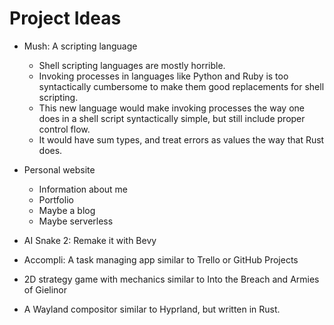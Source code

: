 # Project Ideas

+ Mush: A scripting language
  + Shell scripting languages are mostly horrible.
  + Invoking processes in languages like Python and Ruby is too syntactically cumbersome to make
    them good replacements for shell scripting.
  + This new language would make invoking processes the way one does in a shell script
    syntactically simple, but still include proper control flow.
  + It would have sum types, and treat errors as values the way that Rust does.

+ Personal website
  + Information about me
  + Portfolio
  + Maybe a blog
  + Maybe serverless

+ AI Snake 2: Remake it with Bevy

+ Accompli: A task managing app similar to Trello or GitHub Projects

+ 2D strategy game with mechanics similar to Into the Breach and Armies of Gielinor

+ A Wayland compositor similar to Hyprland, but written in Rust.
